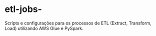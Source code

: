 # etl-jobs-
Scripts e configurações para os processos de ETL (Extract, Transform, Load) utilizando AWS Glue e PySpark.

